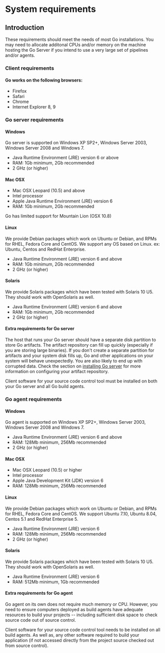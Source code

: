 # System requirements

## Introduction

These requirements should meet the needs of most Go installations. You may need to allocate additonal CPUs and/or memory on the machine hosting the Go Server if you intend to use a very large set of pipelines and/or agents.

### Client requirements

#### Go works on the following browsers:

-   Firefox
-   Safari
-   Chrome
-   Internet Explorer 8, 9

### Go server requirements

#### Windows

Go server is supported on Windows XP SP2+, Windows Server 2003, Windows Server 2008 and Windows 7.

-   Java Runtime Environment (JRE) version 6 or above
-   RAM: 1Gb minimum, 2Gb recommended
-   2 GHz (or higher)

#### Mac OSX

-   Mac OSX Leopard (10.5) and above
-   Intel processor
-   Apple Java Runtime Environment (JRE) version 6
-   RAM: 1Gb minimum, 2Gb recommended

Go has limited support for Mountain Lion (OSX 10.8)

#### Linux

We provide Debian packages which work on Ubuntu or Debian, and RPMs for RHEL, Fedora Core and CentOS. We support any OS based on Linux. ex: Ubuntu, Centos and RedHat Enterprise.

-   Java Runtime Environment (JRE) version 6 and above
-   RAM: 1Gb minimum, 2Gb recommended
-   2 GHz (or higher)

#### Solaris

We provide Solaris packages which have been tested with Solaris 10 U5. They should work with OpenSolaris as well.

-   Java Runtime Environment (JRE) version 6 and above
-   RAM: 1Gb minimum, 2Gb recommended
-   2 GHz (or higher)

#### Extra requirements for Go server

The host that runs your Go server should have a separate disk partition to store Go artifacts. The artifact repository can fill up quickly (especially if you are storing large binaries). If you don't create a separate partition for artifacts and your system disk fills up, Go and other applications on your system will behave unexpectedly. You are also likely to end up with corrupted data. Check the section on [installing Go server](../installation/installing_go_server.md) for more information on configuring your artifact repository.

Client software for your source code control tool must be installed on
both your Go server and all Go build agents.

### Go agent requirements

#### Windows

Go agent is supported on Windows XP SP2+, Windows Server 2003, Windows Server 2008 and Windows 7.

-   Java Runtime Environment (JRE) version 6 and above
-   RAM: 128Mb minimum, 256Mb recommended
-   2 GHz (or higher)

#### Mac OSX

-   Mac OSX Leopard (10.5) or higher
-   Intel processor
-   Apple Java Development Kit (JDK) version 6
-   RAM: 128Mb minimum, 256Mb recommended

#### Linux

We provide Debian packages which work on Ubuntu or Debian, and RPMs for RHEL, Fedora Core and CentOS. We support Ubuntu 7.10, Ubuntu 8.04, Centos 5.1 and RedHat Enterprise 5.

-   Java Runtime Environment (JRE) version 6
-   RAM: 128Mb minimum, 256Mb recommended
-   2 GHz (or higher)

#### Solaris

We provide Solaris packages which have been tested with Solaris 10 U5. They should work with OpenSolaris as well.

-   Java Runtime Environment (JRE) version 6
-   RAM: 512Mb minimum, 1Gb recommended

#### Extra requirements for Go agent

Go agent on its own does not require much memory or CPU. However, you need to ensure computers deployed as build agents have adequate resources to build your projects -- including sufficient disk space to check source code out of source control.

Client software for your source code control tool needs to be installed on all build agents. As well as, any other software required to build your application (if not accessed directly from the project source checked out from source control).